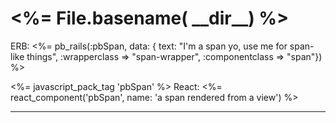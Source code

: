 <h1><%= File.basename( __dir__) %></h1>

ERB: <%= pb_rails(:pbSpan, data: { text: "I'm a span yo, use me for span-like things", :wrapperclass => "span-wrapper", :componentclass => "span"}) %>

<%= javascript_pack_tag 'pbSpan' %>
React: <%= react_component('pbSpan', name: 'a span rendered from a view') %>

<hr>
